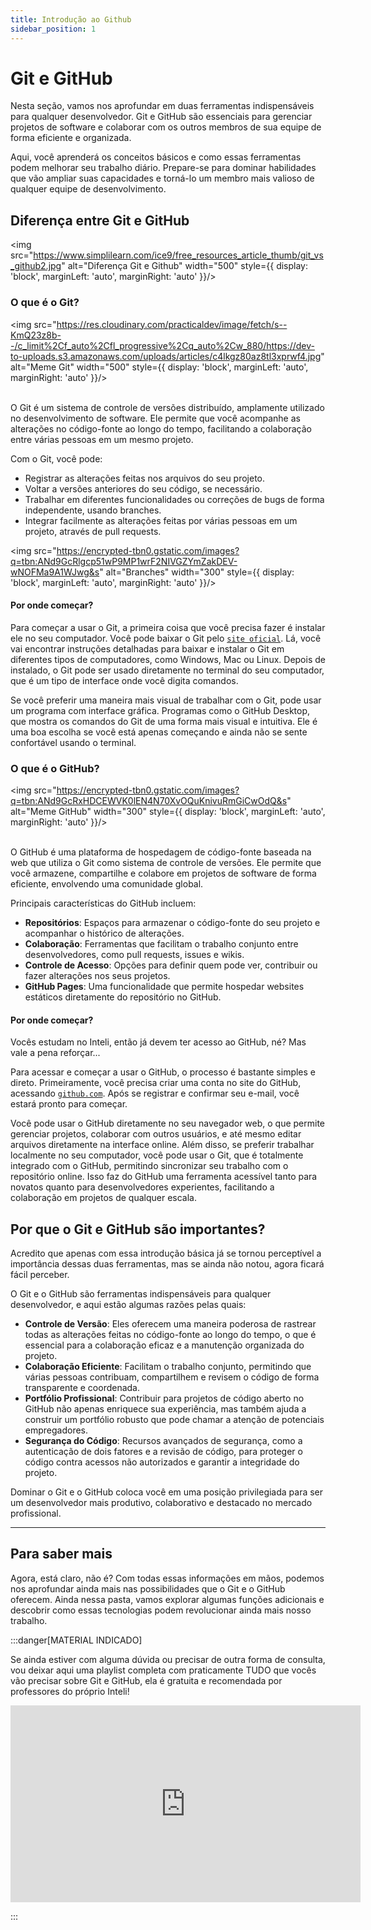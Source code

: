 ```yaml
---
title: Introdução ao Github
sidebar_position: 1
---
```


# Git e GitHub

Nesta seção, vamos nos aprofundar em duas ferramentas indispensáveis para qualquer desenvolvedor. Git e GitHub são essenciais para gerenciar projetos de software e colaborar com os outros membros de sua equipe de forma eficiente e organizada.

Aqui, você aprenderá os conceitos básicos e como essas ferramentas podem melhorar seu trabalho diário. Prepare-se para dominar habilidades que vão ampliar suas capacidades e torná-lo um membro mais valioso de qualquer equipe de desenvolvimento.

## Diferença entre Git e GitHub

<img src="https://www.simplilearn.com/ice9/free_resources_article_thumb/git_vs_github2.jpg" alt="Diferença Git e Github" width="500" style={{ display: 'block', marginLeft: 'auto', marginRight: 'auto' }}/>

### O que é o Git?

<img src="https://res.cloudinary.com/practicaldev/image/fetch/s--KmQ23z8b--/c_limit%2Cf_auto%2Cfl_progressive%2Cq_auto%2Cw_880/https://dev-to-uploads.s3.amazonaws.com/uploads/articles/c4lkgz80az8tl3xprwf4.jpg" alt="Meme Git" width="500" style={{ display: 'block', marginLeft: 'auto', marginRight: 'auto' }}/>
<br></br>

O Git é um sistema de controle de versões distribuído, amplamente utilizado no desenvolvimento de software. Ele permite que você acompanhe as alterações no código-fonte ao longo do tempo, facilitando a colaboração entre várias pessoas em um mesmo projeto.

Com o Git, você pode:

- Registrar as alterações feitas nos arquivos do seu projeto.
- Voltar a versões anteriores do seu código, se necessário.
- Trabalhar em diferentes funcionalidades ou correções de bugs de forma independente, usando branches.
- Integrar facilmente as alterações feitas por várias pessoas em um projeto, através de pull requests.

<img src="https://encrypted-tbn0.gstatic.com/images?q=tbn:ANd9GcRlgcp51wP9MP1wrF2NIVGZYmZakDEV-wNOFMa9A1WJwg&s" alt="Branches" width="300" style={{ display: 'block', marginLeft: 'auto', marginRight: 'auto' }}/>

#### Por onde começar?
Para começar a usar o Git, a primeira coisa que você precisa fazer é instalar ele no seu computador. Você pode baixar o Git pelo [`site oficial`](https://git-scm.com). Lá, você vai encontrar instruções detalhadas para baixar e instalar o Git em diferentes tipos de computadores, como Windows, Mac ou Linux. Depois de instalado, o Git pode ser usado diretamente no terminal do seu computador, que é um tipo de interface onde você digita comandos.

Se você preferir uma maneira mais visual de trabalhar com o Git, pode usar um programa com interface gráfica. Programas como o GitHub Desktop, que mostra os comandos do Git de uma forma mais visual e intuitiva. Ele é uma boa escolha se você está apenas começando e ainda não se sente confortável usando o terminal.

### O que é o GitHub?

<img src="https://encrypted-tbn0.gstatic.com/images?q=tbn:ANd9GcRxHDCEWVK0lEN4N70XvOQuKnivuRmGiCwOdQ&s" alt="Meme GitHub" width="300" style={{ display: 'block', marginLeft: 'auto', marginRight: 'auto' }}/>
<br></br>

O GitHub é uma plataforma de hospedagem de código-fonte baseada na web que utiliza o Git como sistema de controle de versões. Ele permite que você armazene, compartilhe e colabore em projetos de software de forma eficiente, envolvendo uma comunidade global.

Principais características do GitHub incluem:

- **Repositórios**: Espaços para armazenar o código-fonte do seu projeto e acompanhar o histórico de alterações.
- **Colaboração**: Ferramentas que facilitam o trabalho conjunto entre desenvolvedores, como pull requests, issues e wikis.
- **Controle de Acesso**: Opções para definir quem pode ver, contribuir ou fazer alterações nos seus projetos.
- **GitHub Pages**: Uma funcionalidade que permite hospedar websites estáticos diretamente do repositório no GitHub.

#### Por onde começar?
Vocês estudam no Inteli, então já devem ter acesso ao GitHub, né? Mas vale a pena reforçar...

Para acessar e começar a usar o GitHub, o processo é bastante simples e direto. Primeiramente, você precisa criar uma conta no site do GitHub, acessando [`github.com`](https://github.com). Após se registrar e confirmar seu e-mail, você estará pronto para começar. 

Você pode usar o GitHub diretamente no seu navegador web, o que permite gerenciar projetos, colaborar com outros usuários, e até mesmo editar arquivos diretamente na interface online. Além disso, se preferir trabalhar localmente no seu computador, você pode usar o Git, que é totalmente integrado com o GitHub, permitindo sincronizar seu trabalho com o repositório online. Isso faz do GitHub uma ferramenta acessível tanto para novatos quanto para desenvolvedores experientes, facilitando a colaboração em projetos de qualquer escala.

## Por que o Git e GitHub são importantes?

Acredito que apenas com essa introdução básica já se tornou perceptível a importância dessas duas ferramentas, mas se ainda não notou, agora ficará fácil perceber. 

O Git e o GitHub são ferramentas indispensáveis para qualquer desenvolvedor, e aqui estão algumas razões pelas quais:

- **Controle de Versão**: Eles oferecem uma maneira poderosa de rastrear todas as alterações feitas no código-fonte ao longo do tempo, o que é essencial para a colaboração eficaz e a manutenção organizada do projeto.
- **Colaboração Eficiente**: Facilitam o trabalho conjunto, permitindo que várias pessoas contribuam, compartilhem e revisem o código de forma transparente e coordenada.
- **Portfólio Profissional**: Contribuir para projetos de código aberto no GitHub não apenas enriquece sua experiência, mas também ajuda a construir um portfólio robusto que pode chamar a atenção de potenciais empregadores.
- **Segurança do Código**: Recursos avançados de segurança, como a autenticação de dois fatores e a revisão de código, para proteger o código contra acessos não autorizados e garantir a integridade do projeto.

Dominar o Git e o GitHub coloca você em uma posição privilegiada para ser um desenvolvedor mais produtivo, colaborativo e destacado no mercado profissional.

---

## Para saber mais 

Agora, está claro, não é? Com todas essas informações em mãos, podemos nos aprofundar ainda mais nas possibilidades que o Git e o GitHub oferecem. Ainda nessa pasta, vamos explorar algumas funções adicionais e descobrir como essas tecnologias podem revolucionar ainda mais nosso trabalho.

:::danger[MATERIAL INDICADO]

Se ainda estiver com alguma dúvida ou precisar de outra forma de consulta, vou deixar aqui uma playlist completa com praticamente TUDO que vocês vão precisar sobre Git e GitHub, ela é gratuita e recomendada por professores do próprio Inteli!

<iframe width="560" height="315" src="https://www.youtube.com/embed/xEKo29OWILE?si=KLy_6IvK1U6Cd-Cj" title="YouTube video player" frameborder="0" allow="accelerometer; autoplay; clipboard-write; encrypted-media; gyroscope; picture-in-picture; web-share" referrerpolicy="strict-origin-when-cross-origin" allowfullscreen style={{display: 'block', marginLeft: 'auto', maxHeight: '80vh', marginRight: 'auto', marginBottom: '16px'}} ></iframe>


:::

